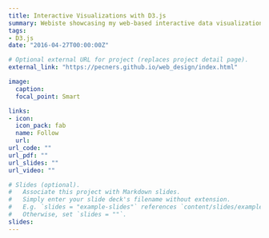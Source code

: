 ```yaml
---
title: Interactive Visualizations with D3.js
summary: Webiste showcasing my web-based interactive data visualizations.
tags:
- D3.js
date: "2016-04-27T00:00:00Z"

# Optional external URL for project (replaces project detail page).
external_link: "https://pecners.github.io/web_design/index.html"

image:
  caption: 
  focal_point: Smart

links:
- icon: 
  icon_pack: fab
  name: Follow
  url: 
url_code: ""
url_pdf: ""
url_slides: ""
url_video: ""

# Slides (optional).
#   Associate this project with Markdown slides.
#   Simply enter your slide deck's filename without extension.
#   E.g. `slides = "example-slides"` references `content/slides/example-slides.md`.
#   Otherwise, set `slides = ""`.
slides: 
---
```

